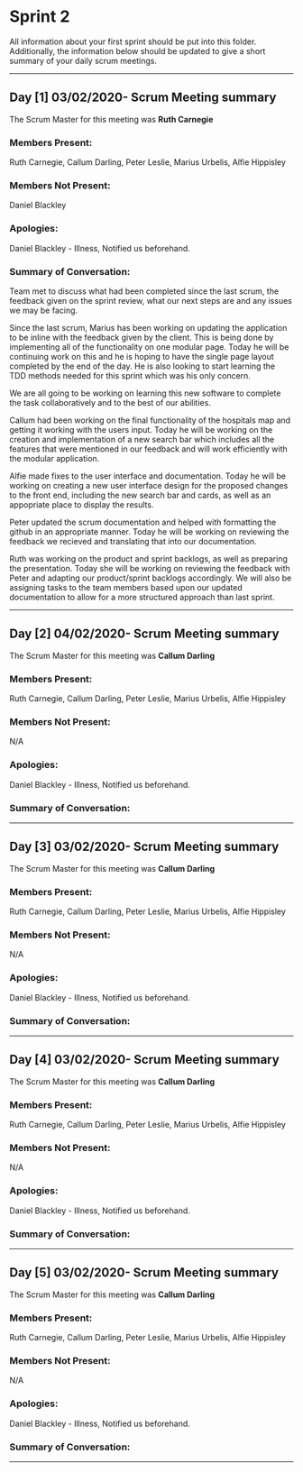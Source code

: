 # Sprint 2

All information about your first sprint should be put into this folder. Additionally, the information below should be updated to give a short summary of your daily scrum meetings.

---

## Day [1] 03/02/2020- Scrum Meeting summary
The Scrum Master for this meeting was **Ruth Carnegie**

### Members Present:
Ruth Carnegie, Callum Darling, Peter Leslie, Marius Urbelis, Alfie Hippisley

### Members Not Present:
Daniel Blackley

### Apologies:
Daniel Blackley - Illness, Notified us beforehand. 

### Summary of Conversation:
Team met to discuss what had been completed since the last scrum, the feedback given on the sprint review, what our next steps are and any issues we may be facing. 

Since the last scrum, Marius has been working on updating the application to be inline with the feedback given by the client. This is being done by implementing all of the functionality on one modular page. Today he will be continuing work on this and he is hoping to have the single page layout completed by the end of the day. He is also looking to start learning the TDD methods needed for this sprint which was his only concern. 

We are all going to be working on learning this new software to complete the task collaboratively and to the best of our abilities. 

Callum had been working on the final functionality of the hospitals map and getting it working with the users input. Today he will be working on the creation and implementation of a new search bar which includes all the features that were mentioned in our feedback and will work efficiently with the modular application. 

Alfie made fixes to the user interface and documentation.  Today he will be working on creating a new user interface design for the proposed changes to the front end, including the new search bar and cards, as well as an appopriate place to display the results. 

Peter updated the scrum documentation and helped with formatting the github in an appropriate manner. Today he will be working on reviewing the feedback we recieved and translating that into our documentation. 

Ruth was working on the product and sprint backlogs, as well as preparing the presentation. Today she will be working on reviewing the feedback with Peter and adapting our product/sprint backlogs accordingly. We will also be assigning tasks to the team members based upon our updated documentation to allow for a more structured approach than last sprint. 


---
## Day [2] 04/02/2020- Scrum Meeting summary
The Scrum Master for this meeting was **Callum Darling**

### Members Present:
Ruth Carnegie, Callum Darling, Peter Leslie, Marius Urbelis, Alfie Hippisley

### Members Not Present:
N/A

### Apologies:
Daniel Blackley - Illness, Notified us beforehand. 

### Summary of Conversation:

---
## Day [3] 03/02/2020- Scrum Meeting summary
The Scrum Master for this meeting was **Callum Darling**

### Members Present:
Ruth Carnegie, Callum Darling, Peter Leslie, Marius Urbelis, Alfie Hippisley

### Members Not Present:
N/A

### Apologies:
Daniel Blackley - Illness, Notified us beforehand. 

### Summary of Conversation:

---

## Day [4] 03/02/2020- Scrum Meeting summary
The Scrum Master for this meeting was **Callum Darling**

### Members Present:
Ruth Carnegie, Callum Darling, Peter Leslie, Marius Urbelis, Alfie Hippisley

### Members Not Present:
N/A

### Apologies:
Daniel Blackley - Illness, Notified us beforehand. 

### Summary of Conversation:

---
## Day [5] 03/02/2020- Scrum Meeting summary
The Scrum Master for this meeting was **Callum Darling**

### Members Present:
Ruth Carnegie, Callum Darling, Peter Leslie, Marius Urbelis, Alfie Hippisley

### Members Not Present:
N/A

### Apologies:
Daniel Blackley - Illness, Notified us beforehand. 

### Summary of Conversation:

---


